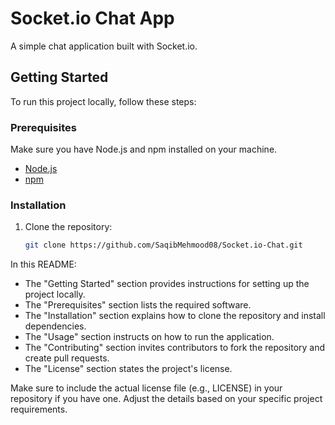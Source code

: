 # Socket.io Chat App

A simple chat application built with Socket.io.

## Getting Started

To run this project locally, follow these steps:

### Prerequisites

Make sure you have Node.js and npm installed on your machine.

- [Node.js](https://nodejs.org/)
- [npm](https://www.npmjs.com/)

### Installation

1. Clone the repository:

   ```bash
   git clone https://github.com/SaqibMehmood08/Socket.io-Chat.git

In this README:

- The "Getting Started" section provides instructions for setting up the project locally.
- The "Prerequisites" section lists the required software.
- The "Installation" section explains how to clone the repository and install dependencies.
- The "Usage" section instructs on how to run the application.
- The "Contributing" section invites contributors to fork the repository and create pull requests.
- The "License" section states the project's license.

Make sure to include the actual license file (e.g., LICENSE) in your repository if you have one. Adjust the details based on your specific project requirements.
